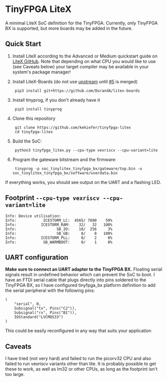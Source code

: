 # TinyFPGA LiteX

A minimal LiteX SoC definition for the TinyFPGA. Currently, only TinyFPGA BX is supported, but more boards may be added in the future.

## Quick Start

1. Install LiteX according to the Advanced or Medium quickstart guide on [LiteX GitHub](https://github.com/enjoy-digital/litex). Note that depending on what CPU you would like to use (see Caveats below) your target compiler may be available in your system's package manager!

2. Install LiteX-Boards (do not use [upstream](https://github.com/litex-hub/litex-boards) until [#5](https://github.com/litex-hub/litex-boards/pull/5) is merged)

        pip3 install git+https://github.com/DurandA/litex-boards

3. Install tinyprog, if you don't already have it

        pip3 install tinyprog

4. Clone this repository

        git clone https://github.com/kekiefer/tinyfpga-litex
        cd tinyfpga-litex

5. Build the SoC:

        python3 tinyfpga_litex.py --cpu-type vexriscv --cpu-variant=lite

6. Program the gateware bitstream and the firmware:

        tinyprog -p soc_tinylitex_tinyfpga_bx/gateware/top.bin -u soc_tinylitex_tinyfpga_bx/software/userdata.bin

If everything works, you should see output on the UART and a flashing LED.

## Footprint `--cpu-type vexriscv --cpu-variant=lite`

    Info: Device utilisation:
    Info: 	         ICESTORM_LC:  4565/ 7680    59%
    Info: 	        ICESTORM_RAM:    32/   32   100%
    Info: 	               SB_IO:    10/  256     3%
    Info: 	               SB_GB:     8/    8   100%
    Info: 	        ICESTORM_PLL:     0/    2     0%
    Info: 	         SB_WARMBOOT:     0/    1     0%

## UART configuration

**Make sure to connect an UART adapter to the TinyFPGA BX.** Floating serial signals result in undefined behavior which can prevent the SoC to boot. I have an FTDI serial cable that plugs directly into pins soldered to the TinyFPGA BX, so I have configured tinyfpga_bx platform definition to add the serial peripheral with the following pins:

    (
        "serial", 0,
        Subsignal("tx", Pins("C2")),
        Subsignal("rx", Pins("B1")),
        IOStandard("LVCMOS33")
    )

This could be easily reconfigured in any way that suits your application

## Caveats

I have tried (not very hard) and failed to run the picorv32 CPU and also failed to run vexriscv variants other than lite. It is probably possible to get these to work, as well as lm32 or other CPUs, as long as the footprint isn't too large.
